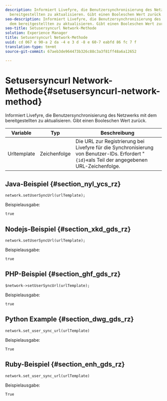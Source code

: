 ```yaml
---
description: Informiert Livefyre, die Benutzersynchronisierung des Netzwerks mit dem
  bereitgestellten zu aktualisieren. Gibt einen Booleschen Wert zurück.
seo-description: Informiert Livefyre, die Benutzersynchronisierung des Netzwerks mit
  dem bereitgestellten zu aktualisieren. Gibt einen Booleschen Wert zurück.
seo-title: Setusersyncurl Network-Methode
solution: Experience Manager
title: Setusersyncurl Network-Methode
uuid: cd 067 e 90-a 2 da -4 e 3 d -8 e 60-7 eabfd 86 fc 7 f
translation-type: tm+mt
source-git-commit: 67aeb3de964473b326c88c3a3f81ff48a6a12652

---
```



# Setusersyncurl Network-Methode{#setusersyncurl-network-method}

Informiert Livefyre, die Benutzersynchronisierung des Netzwerks mit dem bereitgestellten zu aktualisieren. Gibt einen Booleschen Wert zurück.

| Variable | Typ | Beschreibung |
|--- |--- |--- |
| Urltemplate | Zeichenfolge | Die URL zur Registrierung bei Livefyre für die Synchronisierung von Benutzer-IDs. Erfordert "`{id}`«als Teil der angegebenen URL-Zeichenfolge. |

## Java-Beispiel {#section_nyl_ycs_rz}

```
network.setUserSyncUrl(urlTemplate); 
```

Beispielausgabe:

```
true
```

## Nodejs-Beispiel {#section_xkd_gds_rz}

```
network.setUserSyncUrl(urlTemplate); 
```

Beispielausgabe:

```
true
```

## PHP-Beispiel {#section_ghf_gds_rz}

```
$network->setUserSyncUrl(urlTemplate); 
```

Beispielausgabe:

```
true
```

## Python Example {#section_dwg_gds_rz}

```
network.set_user_sync_url(urlTemplate) 
```

Beispielausgabe:

```
True
```

## Ruby-Beispiel {#section_enh_gds_rz}

```
network.set_user_sync_url(urlTemplate) 
```

Beispielausgabe:

```
True
```
